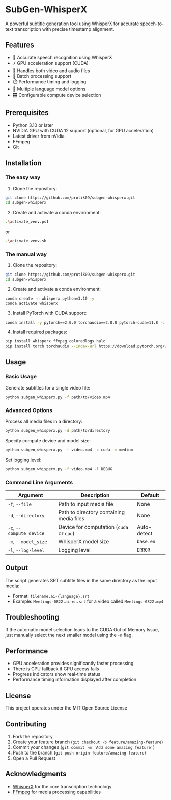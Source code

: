 # SubGen-WhisperX

A powerful subtitle generation tool using WhisperX for accurate speech-to-text transcription with precise timestamp alignment.

## Features

- 🎯 Accurate speech recognition using WhisperX
- ⚡ GPU acceleration support (CUDA)
- 🎵 Handles both video and audio files
- 📁 Batch processing support
- ⏱️ Performance timing and logging
- 🔧 Multiple language model options
- 🎛️ Configurable compute device selection

## Prerequisites

- Python 3.10 or later
- NVIDIA GPU with CUDA 12 support (optional, for GPU acceleration)
- Latest driver from nVidia
- FFmpeg
- Git

## Installation

### The easy way

1. Clone the repository:

```bash
git clone https://github.com/protik09/subgen-whisperx.git
cd subgen-whisperx
```

2. Create and activate a conda environment:

```bash
.\activate_venv.ps1
```

or

```bash
.\activate_venv.sh
```

### The manual way

1. Clone the repository:

```bash
git clone https://github.com/protik09/subgen-whisperx.git
cd subgen-whisperx
```

2. Create and activate a conda environment:

```bash
conda create -n whisperx python=3.10 -y
conda activate whisperx
```

3. Install PyTorch with CUDA support:

```bash
conda install -y pytorch==2.0.0 torchaudio==2.0.0 pytorch-cuda=11.8 -c pytorch -c nvidia
```

4. Install required packages:

```bash
pip install whisperx ffmpeg coloredlogs halo
pip install torch torchaudio --index-url https://download.pytorch.org/whl/cu121 --force-reinstall --no-cache-dir
```

## Usage

### Basic Usage

Generate subtitles for a single video file:

```bash
python subgen_whisperx.py -f path/to/video.mp4
```

### Advanced Options

Process all media files in a directory:

```bash
python subgen_whisperx.py -d path/to/directory
```

Specify compute device and model size:

```bash
python subgen_whisperx.py -f video.mp4 -c cuda -m medium
```

Set logging level:

```bash
python subgen_whisperx.py -f video.mp4 -l DEBUG
```

### Command Line Arguments

| Argument | Description | Default |
|----------|-------------|---------|
| `-f`, `--file` | Path to input media file | None |
| `-d`, `--directory` | Path to directory containing media files | None |
| `-c`, `--compute_device` | Device for computation (`cuda` or `cpu`) | Auto-detect |
| `-m`, `--model_size` | WhisperX model size | `base.en` |
| `-l`, `--log-level` | Logging level | `ERROR` |

## Output

The script generates SRT subtitle files in the same directory as the input media:

- Format: `filename.ai-{language}.srt`
- Example: `Meetings-0822.ai-en.srt` for a video called `Meetings-0822.mp4`

## Troubleshooting

If the automatic model selection leads to the CUDA Out of Memory Issue, just manually select 
the next smaller model using the `-m` flag.

## Performance

- GPU acceleration provides significantly faster processing
- There is CPU fallback if GPU access fails
- Progress indicators show real-time status
- Performance timing information displayed after completion

## License

This project operates under the MIT Open Source License

## Contributing

1. Fork the repository
2. Create your feature branch (`git checkout -b feature/amazing-feature`)
3. Commit your changes (`git commit -m 'Add some amazing feature'`)
4. Push to the branch (`git push origin feature/amazing-feature`)
5. Open a Pull Request

## Acknowledgments

- [WhisperX](https://github.com/m-bain/whisperX) for the core transcription technology
- [FFmpeg](https://ffmpeg.org/) for media processing capabilities
